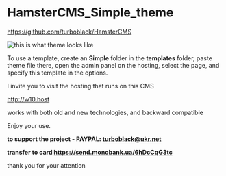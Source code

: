 # HamsterCMS_Simple_theme

https://github.com/turboblack/HamsterCMS

![this is what theme looks like](https://github.com/turboblack/HamsterCMS_Simple_theme/blob/main/simple.png)

To use a template, create an **Simple** folder in the **templates** folder, paste theme file there, open the admin panel on the hosting, select the page, and specify this template in the options.

I invite you to visit the hosting that runs on this CMS

http://w10.host

works with both old and new technologies, and backward compatible

Enjoy your use.

**to support the project - PAYPAL: turboblack@ukr.net**

**transfer to card https://send.monobank.ua/6hDcCqG3tc**

thank you for your attention
